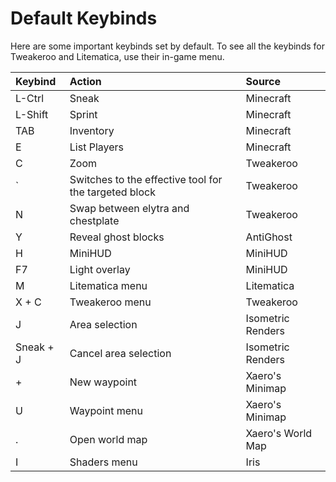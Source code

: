 # Default Keybinds

Here are some important keybinds set by default.
To see all the keybinds for Tweakeroo and Litematica, use their in-game menu.

| Keybind | Action | Source |
|:---|:---|:---|
| L-Ctrl | Sneak | Minecraft |
| L-Shift | Sprint | Minecraft |
| TAB | Inventory | Minecraft |
| E | List Players | Minecraft |
| C | Zoom | Tweakeroo |
| \` | Switches to the effective tool for the targeted block | Tweakeroo |
| N |  Swap between elytra and chestplate | Tweakeroo |
| Y | Reveal ghost blocks | AntiGhost |
| H | MiniHUD | MiniHUD |
| F7 | Light overlay | MiniHUD |
| M | Litematica menu | Litematica |
| X + C | Tweakeroo menu | Tweakeroo |
| J | Area selection | Isometric Renders |
| Sneak + J | Cancel area selection | Isometric Renders |
| \+ | New waypoint | Xaero's Minimap |
| U | Waypoint menu | Xaero's Minimap |
| . | Open world map | Xaero's World Map |
| I | Shaders menu | Iris |
